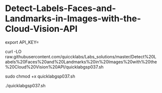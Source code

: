 # Detect-Labels-Faces-and-Landmarks-in-Images-with-the-Cloud-Vision-API

export API_KEY=

curl -LO raw.githubusercontent.com/quiccklabs/Labs_solutions/master/Detect%20Labels%20Faces%20and%20Landmarks%20in%20Images%20with%20the%20Cloud%20Vision%20API/quicklabgsp037.sh

sudo chmod +x quicklabgsp037.sh

./quicklabgsp037.sh
